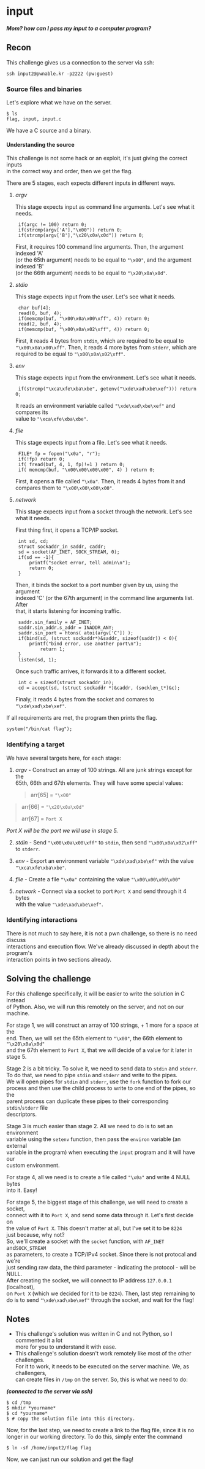 # input

***Mom? how can I pass my input to a computer program?***

## Recon

This challenge gives us a connection to the server via ssh:

	ssh input2@pwnable.kr -p2222 (pw:guest)

### Source files and binaries

Let's explore what we have on the server.

	$ ls
	flag, input, input.c

We have a C source and a binary.

#### Understanding the source

This challenge is not some hack or an exploit, it's just giving the correct inputs</br>
in the correct way and order, then we get the flag.

There are 5 stages, each expects different inputs in different ways.

1. *argv*
	
	This stage expects input as command line arguments. Let's see what it needs.

		if(argc != 100) return 0;
		if(strcmp(argv['A'],"\x00")) return 0;
		if(strcmp(argv['B'],"\x20\x0a\x0d")) return 0;

	First, it requires 100 command line arguments. Then, the argument indexed 'A'</br>
	(or the 65th argument) needs to be equal to `"\x00"`, and the argument indexed 'B'</br>
	(or the 66th argument) needs to be equal to `"\x20\x0a\x0d"`.

1. *stdio*

	This stage expects input from the user. Let's see what it needs.

		char buf[4];
		read(0, buf, 4);
		if(memcmp(buf, "\x00\x0a\x00\xff", 4)) return 0;
		read(2, buf, 4);
		if(memcmp(buf, "\x00\x0a\x02\xff", 4)) return 0;

	First, it reads 4 bytes from `stdin`, which are required to be equal to</br>
	`"\x00\x0a\x00\xff"`. Then, it reads 4 more bytes from `stderr`, which are</br>
	required to be equal to `"\x00\x0a\x02\xff"`.

1. *env*

	This stage expects input from the environment. Let's see what it needs.

		if(strcmp("\xca\xfe\xba\xbe", getenv("\xde\xad\xbe\xef"))) return 0;

	It reads an environment variable called `"\xde\xad\xbe\xef"` and compares its</br>
	value to `"\xca\xfe\xba\xbe"`.

1. *file*

	This stage expects input from a file. Let's see what it needs.

		FILE* fp = fopen("\x0a", "r");
		if(!fp) return 0;
		if( fread(buf, 4, 1, fp)!=1 ) return 0;
		if( memcmp(buf, "\x00\x00\x00\x00", 4) ) return 0;

	First, it opens a file called `"\x0a"`. Then, it reads 4 bytes from it and</br>
	compares them to `"\x00\x00\x00\x00"`.

1. *network*

	This stage expects input from a socket through the network. Let's see what it needs.

	First thing first, it opens a TCP/IP socket.

		int sd, cd;
		struct sockaddr_in saddr, caddr;
		sd = socket(AF_INET, SOCK_STREAM, 0);
		if(sd == -1){
			printf("socket error, tell admin\n");
			return 0;
		}

	Then, it binds the socket to a port number given by us, using the argument</br>
	indexed 'C' (or the 67th argument) in the command line arguments list. After</br>
	that, it starts listening for incoming traffic.

		saddr.sin_family = AF_INET;
		saddr.sin_addr.s_addr = INADDR_ANY;
		saddr.sin_port = htons( atoi(argv['C']) );
		if(bind(sd, (struct sockaddr*)&saddr, sizeof(saddr)) < 0){
			printf("bind error, use another port\n");
    			return 1;
		}
		listen(sd, 1);

	Once such traffic arrives, it forwards it to a different socket.

		int c = sizeof(struct sockaddr_in);
		cd = accept(sd, (struct sockaddr *)&caddr, (socklen_t*)&c);

	Finaly, it reads 4 bytes from the socket and comares to `"\xde\xad\xbe\xef"`.

If all requirements are met, the program then prints the flag.

	system("/bin/cat flag");

### Identifying a target

We have several targets here, for each stage:

1. *argv* - Construct an array of 100 strings. All are junk strings except for the</br>
65th, 66th and 67th elements. They will have some special values:
	
	> arr[65] = `"\x00"`
> 
> arr[66] = `"\x20\x0a\x0d"`
> 
> arr[67] = `Port X`

*Port X will be the port we will use in stage 5.*

2. *stdin* - Send `"\x00\x0a\x00\xff"` to `stdin`, then send `"\x00\x0a\x02\xff"`</br>
to `stderr`.

3. *env* - Export an environment variable `"\xde\xad\xbe\ef"` with the value</br>
`"\xca\xfe\xba\xbe"`.

4. *file* - Create a file `"\x0a"` containing the value `"\x00\x00\x00\x00"`

5. *network* - Connect via a socket to port `Port X` and send through it 4 bytes</br>
with the value `"\xde\xad\xbe\xef"`.

### Identifying interactions

There is not much to say here, it is not a pwn challenge, so there is no need discuss</br>
interactions and execution flow. We've already discussed in depth about the program's</br>
interaction points in two sections already.

## Solving the challenge

For this challenge specifically, it will be easier to write the solution in C instead</br>
of Python. Also, we will run this remotely on the server, and not on our machine.

For stage 1, we will construct an array of 100 strings, + 1 more for a space at the</br>
end. Then, we will set the 65th element to `"\x00"`, the 66th element to `"\x20\x0a\x0d"`</br>
and the 67th element to `Port X`, that we will decide of a value for it later in</br>
stage 5.

Stage 2 is a bit tricky. To solve it, we need to send data to `stdin` and `stderr`.</br>
To do that, we need to pipe `stdin` and `stderr` and write to the pipes.</br>
We will open pipes for `stdin` and `stderr`, use the `fork` function to fork our</br>
process and then use the child process to write to one end of the pipes, so the</br>
parent process can duplicate these pipes to their corresponding `stdin`/`stderr` file</br>
descriptors.

Stage 3 is much easier than stage 2. All we need to do is to set an environment</br>
variable using the `setenv` function, then pass the `environ` variable (an external</br>
variable in the program) when executing the `input` program and it will have our</br>
custom environment.

For stage 4, all we need is to create a file called `"\x0a"` and write 4 NULL bytes</br>
into it. Easy!

For stage 5, the biggest stage of this challenge, we will need to create a socket,</br>
connect with it to `Port X`, and send some data through it. Let's first decide on</br>
the value of `Port X`. This doesn't matter at all, but I've set it to be `8224`</br>
just because, why not?</br>
So, we'll create a socket with the `socket` function, with `AF_INET` and`SOCK_STREAM`</br>
as parameters, to create a TCP/IPv4 socket. Since there is not protocal and we're </br>
just sending raw data, the third parameter - indicating the protocol - will be NULL.</br>
After creating the socket, we will connect to IP address `127.0.0.1` (localhost),</br>
on `Port X` (which we decided for it to be `8224`). Then, last step remaining to</br>
do is to send `"\xde\xad\xbe\xef"` through the socket, and wait for the flag!

## Notes

- This challenge's solution was written in C and not Python, so I commented it a lot</br>
more for you to understand it with ease.
- This challenge's solution doesn't work remotely like most of the other challenges.</br>
For it to work, it needs to be executed on the server machine. We, as challengers,</br>
can create files in `/tmp` on the server. So, this is what we need to do:

***(connected to the server via ssh)***

	$ cd /tmp
	$ mkdir *yourname*
	$ cd *yourname*
	$ # copy the solution file into this directory.

Now, for the last step, we need to create a link to the flag file, since it is no</br>
longer in our working directory. To do this, simply enter the command

	$ ln -sf /home/input2/flag flag

Now, we can just run our solution and get the flag!